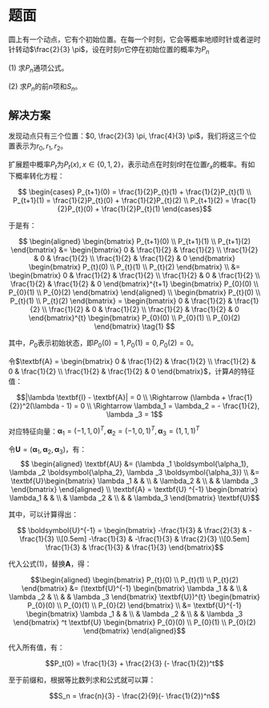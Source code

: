 # 题面

圆上有一个动点，它有个初始位置。在每一个时刻，它会等概率地顺时针或者逆时针转动$\frac{2}{3} \pi$，设在时刻$n$它停在初始位置的概率为$P_n$

(1) 求${P_n}$通项公式。

(2) 求$P_n$的前$n$项和$S_n$。

## 解决方案

发现动点只有三个位置：$0, \frac{2}{3} \pi, \frac{4}{3} \pi$，我们将这三个位置表示为$r_0, r_1, r_2$。

扩展题中概率$P_t$为$P_t(x), x \in \{ 0, 1, 2 \}$，表示动点在时刻$t$时在位置$r_x$的概率。有如下概率转化方程：

$$ \begin{cases} P_{t+1}(0) = \frac{1}{2}P_{t}(1) + \frac{1}{2}P_{t}(1) \\ P_{t+1}(1) = \frac{1}{2}P_{t}(0) + \frac{1}{2}P_{t}(2) \\ P_{t+1}(2) = \frac{1}{2}P_{t}(0) + \frac{1}{2}P_{t}(1) \end{cases}$$

于是有：

$$
\begin{aligned}
    \begin{bmatrix} P_{t+1}(0) \\ P_{t+1}(1) \\ P_{t+1}(2) \end{bmatrix} &= \begin{bmatrix} 0 & \frac{1}{2} & \frac{1}{2} \\ \frac{1}{2} & 0 & \frac{1}{2} \\ \frac{1}{2} & \frac{1}{2} & 0 \end{bmatrix} \begin{bmatrix} P_{t}(0) \\ P_{t}(1) \\ P_{t}(2) \end{bmatrix} \\
    &= \begin{bmatrix} 0 & \frac{1}{2} & \frac{1}{2} \\ \frac{1}{2} & 0 & \frac{1}{2} \\ \frac{1}{2} & \frac{1}{2} & 0 \end{bmatrix}^{t+1} \begin{bmatrix} P_{0}(0) \\ P_{0}(1) \\ P_{0}(2) \end{bmatrix}
\end{aligned} \\
\begin{bmatrix} P_{t}(0) \\ P_{t}(1) \\ P_{t}(2) \end{bmatrix} = \begin{bmatrix} 0 & \frac{1}{2} & \frac{1}{2} \\ \frac{1}{2} & 0 & \frac{1}{2} \\ \frac{1}{2} & \frac{1}{2} & 0 \end{bmatrix}^{t} \begin{bmatrix} P_{0}(0) \\ P_{0}(1) \\ P_{0}(2) \end{bmatrix} \tag{1} $$

其中，$P_0$表示初始状态，即$P_0(0) = 1, P_0(1) = 0, P_0(2) = 0$。

令$\textbf{A} = \begin{bmatrix} 0 & \frac{1}{2} & \frac{1}{2} \\ \frac{1}{2} & 0 & \frac{1}{2} \\ \frac{1}{2} & \frac{1}{2} & 0 \end{bmatrix}$，计算$A$的特征值：

$$|\lambda \textbf{I} - \textbf{A}| = 0 \\
\Rightarrow (\lambda + \frac{1}{2})^2(\lambda - 1) = 0 \\
\Rightarrow \lambda_1 = \lambda_2 = - \frac{1}{2}, \lambda _3 = 1$$

对应特征向量：$\boldsymbol{\alpha}_1 = (-1,1,0)^T, \boldsymbol{\alpha} _2 = (-1,0,1)^T, \boldsymbol{\alpha} _3 = (1,1,1)^T$

令$\textbf{U} = (\boldsymbol{\alpha} _1, \boldsymbol{\alpha} _2, \boldsymbol{\alpha} _3)$，有：
$$
\begin{aligned}
    \textbf{AU} &= (\lambda _1 \boldsymbol{\alpha_1}, \lambda _2 \boldsymbol{\alpha_2}, \lambda _3 \boldsymbol{\alpha_3}) \\
    &= \textbf{U}\begin{bmatrix} \lambda _1 & & \\ & \lambda_2 & \\ & & \lambda _3 \end{bmatrix}
\end{aligned} \\
\textbf{A} = \textbf{U} ^{-1} \begin{bmatrix} \lambda_1 & & \\ & \lambda _2 & \\ & & \lambda_3 \end{bmatrix} \textbf{U}$$

其中，可以计算得出：

$$
\boldsymbol{U}^{-1} =
\begin{bmatrix}
-\frac{1}{3} & \frac{2}{3} & -\frac{1}{3} \\[0.5em]
-\frac{1}{3} & -\frac{1}{3} & \frac{2}{3} \\[0.5em]
\frac{1}{3} & \frac{1}{3} & \frac{1}{3}
\end{bmatrix}$$

代入公式$(1)$，替换$\textbf{A}$，得：

$$\begin{aligned}
    \begin{bmatrix} P_{t}(0) \\ P_{t}(1) \\ P_{t}(2) \end{bmatrix} &= (\textbf{U}^{-1} \begin{bmatrix} \lambda _1 & & \\ & \lambda _2 & \\ & & \lambda _3 \end{bmatrix} \textbf{U})^{t} \begin{bmatrix} P_{0}(0) \\ P_{0}(1) \\ P_{0}(2) \end{bmatrix} \\
    &= \textbf{U}^{-1} \begin{bmatrix} \lambda _1 & & \\ & \lambda _2 & \\ & & \lambda _3 \end{bmatrix} ^t \textbf{U} \begin{bmatrix} P_{0}(0) \\ P_{0}(1) \\ P_{0}(2) \end{bmatrix}
\end{aligned}$$

代入所有值，有：

$$P_t(0) = \frac{1}{3} + \frac{2}{3} (- \frac{1}{2})^t$$

至于前缀和，根据等比数列求和公式就可以算：

$$S_n = \frac{n}{3} - \frac{2}{9}(- \frac{1}{2})^n$$
